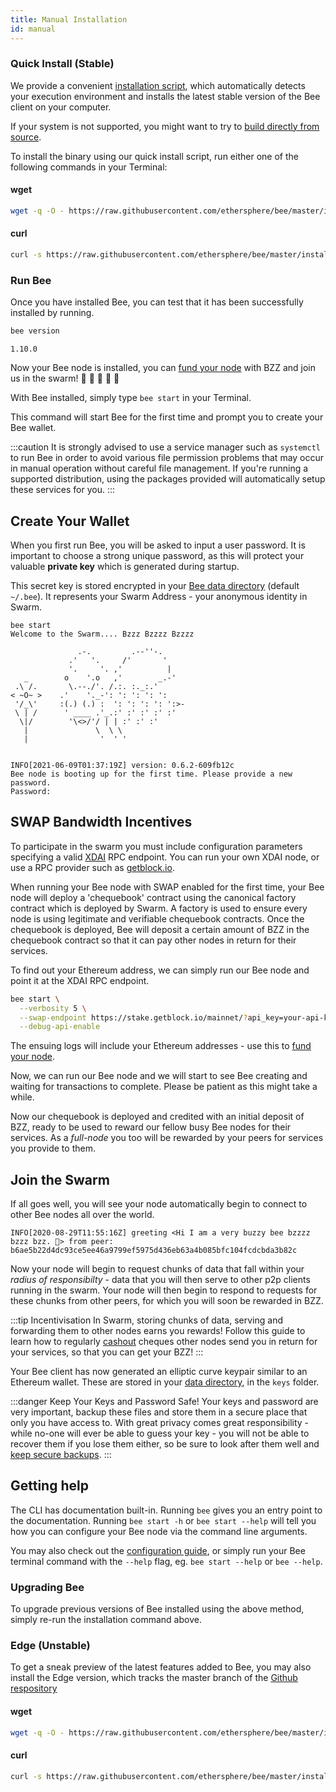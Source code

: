 ```yaml
---
title: Manual Installation
id: manual
---
```


### Quick Install (Stable)

We provide a convenient [installation script](https://github.com/ethersphere/bee/blob/637b67a8e0a2b15e707f510bb7f49aea4ef6c110/install.sh), which automatically detects your execution environment and installs the latest stable version of the Bee client on your computer.

If your system is not supported, you might want to try to [build directly from source](/docs/installation/build-from-source).

To install the binary using our quick install script, run either one of the following commands in your Terminal:

#### wget

```bash
wget -q -O - https://raw.githubusercontent.com/ethersphere/bee/master/install.sh | TAG=v1.10.0 bash
```

#### curl

```bash
curl -s https://raw.githubusercontent.com/ethersphere/bee/master/install.sh | TAG=v1.10.0 bash
```

### Run Bee

Once you have installed Bee, you can test that it has been successfully installed by running.

```bash
bee version
```

```
1.10.0
```

Now your Bee node is installed, you can [fund your
node](/docs/installation/fund-your-node) with BZZ and join us in the
swarm! 🐝 🐝 🐝 🐝 🐝

With Bee installed, simply type `bee start` in your Terminal.

This command will start Bee for the first time and prompt you to create your Bee wallet.

:::caution
It is strongly advised to use a service manager such as `systemctl` to run Bee in order to avoid various file permission problems that may occur in manual operation without careful file management. If you're running a supported distribution, using the packages provided will automatically setup these services for you.
:::

## Create Your Wallet

When you first run Bee, you will be asked to input a user password. It is important to choose a strong unique password, as this will protect your valuable **private key** which is generated during startup.

This secret key is stored encrypted in your [Bee data
directory](/docs/working-with-bee/configuration#--data-dir) (default
`~/.bee`). It represents your Swarm Address - your anonymous identity
in Swarm.

```
bee start
Welcome to the Swarm.... Bzzz Bzzzz Bzzzz

               .-.         .--''-.
             .'   '.     /'       '
             '.     '. ,'          |
   _        o    '.o   ,'        _.-'
 .\ /.       \.--./'. /.:. :._:.'
< ~O~ >    .'    '._-': ': ': ': ':
 '/_\'     :(.) (.) :  ': ': ': ': ':>-
 \ | /      ' ____ .'_.:' :' :' :' :'
  \|/        '\<>/'/ | | :' :' :'
   |               \  \ \
   |                '  ' '


INFO[2021-06-09T01:37:19Z] version: 0.6.2-609fb12c
Bee node is booting up for the first time. Please provide a new password.
Password:
```

## SWAP Bandwidth Incentives

To participate in the swarm you must include configuration parameters specifying a valid [XDAI](https://www.xdaichain.com/) RPC endpoint. You can run your own XDAI node, or use a RPC provider such as [getblock.io](https://getblock.io/).

When running your Bee node with SWAP enabled for the first time, your Bee node will deploy a 'chequebook' contract using the canonical factory contract which is deployed by Swarm. A factory is used to ensure every node is using legitimate and verifiable chequebook contracts. Once the chequebook is deployed, Bee will deposit a certain amount of BZZ in the chequebook contract so that it can pay other nodes in return for their services.

To find out your Ethereum address, we can simply run our Bee node and point it at the XDAI RPC endpoint.

```bash
bee start \
  --verbosity 5 \
  --swap-endpoint https://stake.getblock.io/mainnet/?api_key=your-api-key \
  --debug-api-enable
```

The ensuing logs will include your Ethereum addresses - use this to
[fund your node](/docs/installation/fund-your-node).

Now, we can run our Bee node and we will start to see Bee creating and waiting for transactions to complete. Please be patient as this might take a while.

Now our chequebook is deployed and credited with an initial deposit of
BZZ, ready to be used to reward our fellow busy Bee nodes for their
services. As a _full-node_ you too will be rewarded by your peers for
services you provide to them.

## Join the Swarm

If all goes well, you will see your node automatically begin to connect to other Bee nodes all over the world.

```
INFO[2020-08-29T11:55:16Z] greeting <Hi I am a very buzzy bee bzzzz bzzz bzz. 🐝> from peer: b6ae5b22d4dc93ce5ee46a9799ef5975d436eb63a4b085bfc104fcdcbda3b82c
```

Now your node will begin to request chunks of data that fall within
your _radius of responsibilty_ - data that you will then serve to
other p2p clients running in the swarm. Your node will then begin to
respond to requests for these chunks from other peers, for which you
will soon be rewarded in BZZ.

:::tip Incentivisation
In Swarm, storing chunks of data, serving and forwarding them to other nodes earns you rewards! Follow this guide to learn how to regularly [cashout](/docs/working-with-bee/cashing-out) cheques other nodes send you in return for your services, so that you can get your BZZ!
:::

Your Bee client has now generated an elliptic curve keypair similar to an Ethereum wallet. These are stored in your [data directory](/docs/working-with-bee/configuration), in the `keys` folder.

:::danger Keep Your Keys and Password Safe!
Your keys and password are very important, backup these files and
store them in a secure place that only you have access to. With great
privacy comes great responsibility - while no-one will ever be able to
guess your key - you will not be able to recover them if you lose them
either, so be sure to look after them well and [keep secure
backups](/docs/working-with-bee/backups).
:::

## Getting help

The CLI has documentation built-in. Running `bee` gives you an entry point to the documentation. Running `bee start -h` or `bee start --help` will tell you how you can configure your Bee node via the command line arguments.

You may also check out the [configuration guide](/docs/working-with-bee/configuration), or simply run your Bee terminal command with the `--help` flag, eg. `bee start --help` or `bee --help`.

### Upgrading Bee

To upgrade previous versions of Bee installed using the above method, simply re-run the installation command above.

### Edge (Unstable)

To get a sneak preview of the latest features added to Bee, you may also install the Edge version, which tracks the master branch of the [Github respository](https://github.com/ethersphere/bee)

#### wget

```bash
wget -q -O - https://raw.githubusercontent.com/ethersphere/bee/master/install.sh | bash
```

#### curl

```bash
curl -s https://raw.githubusercontent.com/ethersphere/bee/master/install.sh | bash
```
